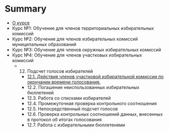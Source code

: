 # Summary

* [О курсе](README.md)
* Курс №1: Обучение для членов территориальных избирательных комиссий
* Курс №2: Обучение для членов избирательных комиссий муниципальных образований
* Курс №3: Обучение для членов окружных избирательных комиссий
* Курс №4: Обучение для членов участковых избирательных комиссий
  * 12. Подсчет голосов избирателей
    * [12.1. Действия членов участковой избирательной комиссии по окончании  времени голосования.](kurs-4-obuchenie-dlya-chlenov-uchastkovih-izbiratelnih-komissii/podschet-golosov-izbiratelei/deistviya-chlenov-uchastkovoi-izbiratelnoi-komissii-po-okonchanii-vremeni-golosovaniya.md)
    * 12.2. Погашение неиспользованных избирательных бюллетеней
    * 12.3. Работа со списками избирателей
    * 12.4. Промежуточная проверка контрольного соотношения
    * 12.5. Непосредственный подсчет голосов 
    * 12.6. Проверка контрольных соотношений данных, внесенных в протокол об итогах  голосования
    * 12.7. Работа с избирательными бюллетенями



